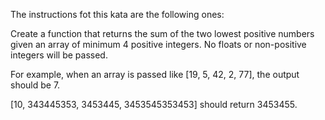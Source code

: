 The instructions fot this kata are the following ones:

Create a function that returns the sum of the two lowest positive numbers given an array of minimum 4 positive integers. No floats or non-positive integers will be passed.

For example, when an array is passed like [19, 5, 42, 2, 77], the output should be 7.

[10, 343445353, 3453445, 3453545353453] should return 3453455.
